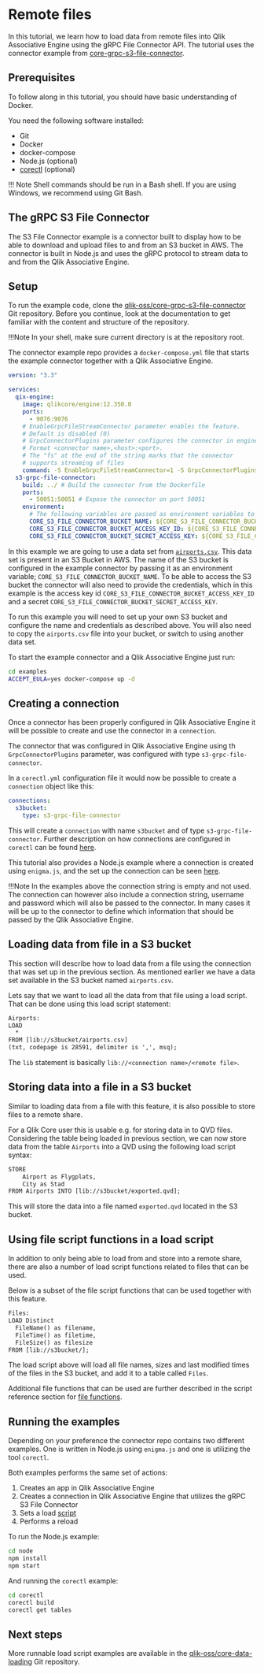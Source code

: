 # Remote files

In this tutorial, we learn how to load data from remote files into Qlik Associative Engine
using the gRPC File Connector API.
The tutorial uses the connector example from [core-grpc-s3-file-connector](https://github.com/qlik-oss/core-grpc-s3-file-connector).

## Prerequisites

To follow along in this tutorial, you should have basic understanding of Docker.

You need the following software installed:

* Git
* Docker
* docker-compose
* Node.js (optional)
* [corectl](https://github.com/qlik-oss/corectl#download) (optional)

!!! Note
    Shell commands should be run in a Bash shell.
    If you are using Windows, we recommend using Git Bash.

## The gRPC S3 File Connector

The S3 File Connector example is a connector built to display how to be able to download and upload files
to and from an S3 bucket in AWS.
The connector is built in Node.js and uses the gRPC protocol to stream data to and from the Qlik Associative Engine.

## Setup

To run the example code, clone the
[qlik-oss/core-grpc-s3-file-connector](https://github.com/qlik-oss/core-grpc-s3-file-connector) Git repository.
Before you continue, look at the documentation to get familiar with the content and structure of
the repository.

!!!Note
    In your shell, make sure current directory is at the repository root.

The connector example repo provides a `docker-compose.yml` file
that starts the example connector together with a Qlik Associative Engine.

```yml
version: "3.3"

services:
  qix-engine:
    image: qlikcore/engine:12.350.0
    ports:
      - 9076:9076
    # EnableGrpcFileStreamConnector parameter enables the feature.
    # Default is disabled (0)
    # GrpcConnectorPlugins parameter configures the connector in engine.
    # Format <connector name>,<host>:<port>.
    # The "fs" at the end of the string marks that the connector
    # supports streaming of files
    command: -S EnableGrpcFileStreamConnector=1 -S GrpcConnectorPlugins="s3-grpc-file-connector,s3-grpc-file-connector:50051,fs" -S AcceptEULA=${ACCEPT_EULA}
  s3-grpc-file-connector:
    build: ../ # Build the connector from the Dockerfile
    ports:
      - 50051:50051 # Expose the connector on port 50051
    environment:
      # The following variables are passed as environment variables to the connector upon startup
      CORE_S3_FILE_CONNECTOR_BUCKET_NAME: ${CORE_S3_FILE_CONNECTOR_BUCKET_NAME} # Name of the S3 bucket that the connector should target
      CORE_S3_FILE_CONNECTOR_BUCKET_ACCESS_KEY_ID: ${CORE_S3_FILE_CONNECTOR_BUCKET_ACCESS_KEY_ID} # Access key id for the S3 bucket
      CORE_S3_FILE_CONNECTOR_BUCKET_SECRET_ACCESS_KEY: ${CORE_S3_FILE_CONNECTOR_BUCKET_SECRET_ACCESS_KEY} # Access key token for the S3 bucket
```

In this example we are going to use a data set from [`airports.csv`](https://github.com/qlik-oss/core-grpc-s3-file-connector/blob/master/examples/airports.csv).
This data set is present in an S3 Bucket in AWS.
The name of the S3 bucket is configured in the example connector by passing it as an environment variable; `CORE_S3_FILE_CONNECTOR_BUCKET_NAME`.
To be able to access the S3 bucket the connector will also need to provide the credentials,
which in this example is the access key id `CORE_S3_FILE_CONNECTOR_BUCKET_ACCESS_KEY_ID`
and a secret `CORE_S3_FILE_CONNECTOR_BUCKET_SECRET_ACCESS_KEY`.

To run this example you will need to set up your own S3 bucket and configure the name and credentials as described above.
You will also need to copy the `airports.csv` file into your bucket, or switch to using another data set.

To start the example connector and a Qlik Associative Engine just run:

```bash
cd examples
ACCEPT_EULA=yes docker-compose up -d
```

## Creating a connection

Once a connector has been properly configured in Qlik Associative Engine
it will be possible to create and use the connector in a `connection`.

The connector that was configured in Qlik Associative Engine using th `GrpcConnectorPlugins` parameter,
was configured with type `s3-grpc-file-connector`.

In a `corectl.yml` configuration file it would now be possible to create a `connection` object like this:

```yml
connections:
  s3bucket:
    type: s3-grpc-file-connector
```

This will create a `connection` with name `s3bucket` and of type `s3-grpc-file-connector`.
Further description on how connections are configured in `corectl` can be found [here](https://github.com/qlik-oss/corectl/blob/master/docs/corectl_config.md).

This tutorial also provides a Node.js example where a connection is created using `enigma.js`,
and the set up the connection can be seen [here](https://github.com/qlik-oss/core-grpc-s3-file-connector/blob/master/example/node/index.js#L55).

!!!Note
    In the examples above the connection string is empty and not used.
    The connection can however also include a connection string,
    username and password which will also be passed to the connector.
    In many cases it will be up to the connector
    to define which information that should be passed by the Qlik Associative Engine.

## Loading data from file in a S3 bucket

This section will describe how to load data from a file using the connection that was set up in the previous section.
As mentioned earlier we have a data set available in the S3 bucket named `airports.csv`.

Lets say that we want to load all the data from that file using a load script.
That can be done using this load script statement:

```txt
Airports:
LOAD
  *
FROM [lib://s3bucket/airports.csv]
(txt, codepage is 28591, delimiter is ',', msq);
```

The `lib` statement is basically `lib://<connection name>/<remote file>`.

## Storing data into a file in a S3 bucket

Similar to loading data from a file with this feature,
it is also possible to store files to a remote share.

For a Qlik Core user this is usable e.g. for storing data in to QVD files.
Considering the table being loaded in previous section,
we can now store data from the table `Airports` into a QVD using the following load script syntax:

```txt
STORE
    Airport as Flygplats,
    City as Stad
FROM Airports INTO [lib://s3bucket/exported.qvd];
```

This will store the data into a file named `exported.qvd` located in the S3 bucket.

## Using file script functions in a load script

In addition to only being able to load from and store into a remote share,
there are also a number of load script functions related to files that can be used.

Below is a subset of the file script functions that can be used together with this feature.

```txt
Files:
LOAD Distinct
  FileName() as filename,
  FileTime() as filetime,
  FileSize() as filesize
FROM [lib://s3bucket/];
```

The load script above will load all file names, sizes and last modified times of the files in the S3 bucket,
and add it to a table called `Files`.

Additional file functions that can be used are further described in the script reference section for [file functions](../../services/qix-engine/script_reference/file_functions.md).

## Running the examples

Depending on your preference the connector repo contains two different examples.
One is written in Node.js using `enigma.js` and one is utilizing the tool `corectl`.

Both examples performs the same set of actions:

1. Creates an app in Qlik Associative Engine
1. Creates a connection in Qlik Associative Engine that utilizes the gRPC S3 File Connector
1. Sets a load [script](https://github.com/qlik-oss/core-grpc-s3-file-connector/blob/master/examples/script.qvs)
1. Performs a reload

To run the Node.js example:

```bash
cd node
npm install
npm start
```

And running the `corectl` example:

```bash
cd corectl
corectl build
corectl get tables
```

## Next steps

More runnable load script examples are available in the
[qlik-oss/core-data-loading](https://github.com/qlik-oss/core-data-loading) Git repository.
